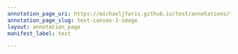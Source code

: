 ```yaml
---
annotation_page_uri: https://michaeljfaris.github.io/test/annotations/test-canvas-1-image.json
annotation_page_slug: test-canvas-1-image
layout: annotation_page
manifest_label: test

---
```

